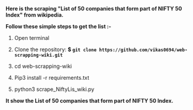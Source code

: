 **Here is the scraping "List of 50 companies that form part of NIFTY 50 Index" from wikipedia.**

**Follow these simple steps to get the list :-**

1. Open terminal
2. Clone the repository:
    **$ `git clone https://github.com/vikas0694/web-scrapping-wiki.git`**
    
3. cd web-scrapping-wiki
4. Pip3 install -r requirements.txt
5. python3 scrape_NiftyLis_wiki.py

**It show the List of 50 companies that form part of NIFTY 50 Index.**

